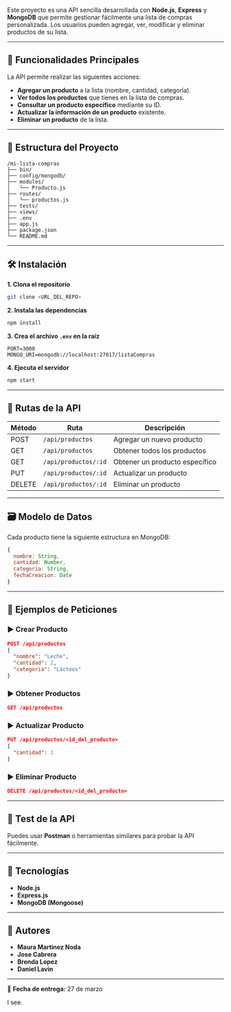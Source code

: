 


Este proyecto es una API sencilla desarrollada con **Node.js**, **Express** y **MongoDB** que permite gestionar fácilmente una lista de compras personalizada. Los usuarios pueden agregar, ver, modificar y eliminar productos de su lista.

---

## 🌟 Funcionalidades Principales

La API permite realizar las siguientes acciones:

- **Agregar un producto** a la lista (nombre, cantidad, categoría).
- **Ver todos los productos** que tienes en la lista de compras.
- **Consultar un producto específico** mediante su ID.
- **Actualizar la información de un producto** existente.
- **Eliminar un producto** de la lista.

---

## 📁 Estructura del Proyecto

```
/mi-lista-compras
├── bin/
├── config/mongodb/
├── modules/
│   └── Producto.js
├── routes/
│   └── productos.js
├── tests/
├── views/
├── .env
├── app.js
├── package.json
└── README.md
```

---

## 🛠 Instalación

**1. Clona el repositorio**

```bash
git clone <URL_DEL_REPO>
```

**2. Instala las dependencias**

```bash
npm install
```

**3. Crea el archivo `.env` en la raíz**

```
PORT=3000
MONGO_URI=mongodb://localhost:27017/listaCompras
```

**4. Ejecuta el servidor**

```bash
npm start
```

---

## 📌 Rutas de la API

| Método | Ruta                     | Descripción                      |
|--------|--------------------------|----------------------------------|
| POST   | `/api/productos`         | Agregar un nuevo producto        |
| GET    | `/api/productos`         | Obtener todos los productos      |
| GET    | `/api/productos/:id`     | Obtener un producto específico   |
| PUT    | `/api/productos/:id`     | Actualizar un producto           |
| DELETE | `/api/productos/:id`     | Eliminar un producto             |

---

## 🗃 Modelo de Datos

Cada producto tiene la siguiente estructura en MongoDB:

```javascript
{
  nombre: String,
  cantidad: Number,
  categoria: String,
  fechaCreacion: Date
}
```

---

## 🚩 Ejemplos de Peticiones

### ▶️ Crear Producto

```json
POST /api/productos
{
  "nombre": "Leche",
  "cantidad": 2,
  "categoria": "Lácteos"
}
```

### ▶️ Obtener Productos

```json
GET /api/productos
```

### ▶️ Actualizar Producto

```json
PUT /api/productos/<id_del_producto>
{
  "cantidad": 3
}
```

### ▶️ Eliminar Producto

```json
DELETE /api/productos/<id_del_producto>
```

---

## 🧪 Test de la API

Puedes usar **Postman** o herramientas similares para probar la API fácilmente.

---

## 🚀 Tecnologías

- **Node.js**
- **Express.js**
- **MongoDB (Mongoose)**

---

## 📌 Autores

- **Maura Martinez Noda**
-  **Jose Cabrera**
- **Brenda Lopez**
- **Daniel Lavin**

---

📅 **Fecha de entrega:** 27 de marzo



I see.
